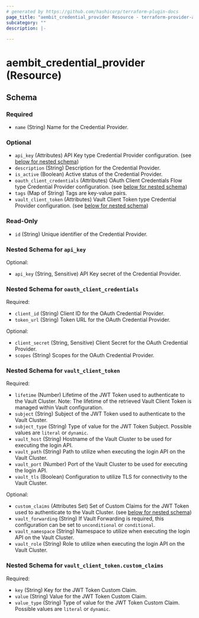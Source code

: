 ```yaml
---
# generated by https://github.com/hashicorp/terraform-plugin-docs
page_title: "aembit_credential_provider Resource - terraform-provider-aembit"
subcategory: ""
description: |-
  
---
```


# aembit_credential_provider (Resource)





<!-- schema generated by tfplugindocs -->
## Schema

### Required

- `name` (String) Name for the Credential Provider.

### Optional

- `api_key` (Attributes) API Key type Credential Provider configuration. (see [below for nested schema](#nestedatt--api_key))
- `description` (String) Description for the Credential Provider.
- `is_active` (Boolean) Active status of the Credential Provider.
- `oauth_client_credentials` (Attributes) OAuth Client Credentials Flow type Credential Provider configuration. (see [below for nested schema](#nestedatt--oauth_client_credentials))
- `tags` (Map of String) Tags are key-value pairs.
- `vault_client_token` (Attributes) Vault Client Token type Credential Provider configuration. (see [below for nested schema](#nestedatt--vault_client_token))

### Read-Only

- `id` (String) Unique identifier of the Credential Provider.

<a id="nestedatt--api_key"></a>
### Nested Schema for `api_key`

Optional:

- `api_key` (String, Sensitive) API Key secret of the Credential Provider.


<a id="nestedatt--oauth_client_credentials"></a>
### Nested Schema for `oauth_client_credentials`

Required:

- `client_id` (String) Client ID for the OAuth Credential Provider.
- `token_url` (String) Token URL for the OAuth Credential Provider.

Optional:

- `client_secret` (String, Sensitive) Client Secret for the OAuth Credential Provider.
- `scopes` (String) Scopes for the OAuth Credential Provider.


<a id="nestedatt--vault_client_token"></a>
### Nested Schema for `vault_client_token`

Required:

- `lifetime` (Number) Lifetime of the JWT Token used to authenticate to the Vault Cluster. Note: The lifetime of the retrieved Vault Client Token is managed within Vault configuration.
- `subject` (String) Subject of the JWT Token used to authenticate to the Vault Cluster.
- `subject_type` (String) Type of value for the JWT Token Subject. Possible values are `literal` or `dynamic`.
- `vault_host` (String) Hostname of the Vault Cluster to be used for executing the login API.
- `vault_path` (String) Path to utilize when executing the login API on the Vault Cluster.
- `vault_port` (Number) Port of the Vault Cluster to be used for executing the login API.
- `vault_tls` (Boolean) Configuration to utilize TLS for connectivity to the Vault Cluster.

Optional:

- `custom_claims` (Attributes Set) Set of Custom Claims for the JWT Token used to authenticate to the Vault Cluster. (see [below for nested schema](#nestedatt--vault_client_token--custom_claims))
- `vault_forwarding` (String) If Vault Forwarding is required, this configuration can be set to `unconditional` or `conditional`.
- `vault_namespace` (String) Namespace to utilize when executing the login API on the Vault Cluster.
- `vault_role` (String) Role to utilize when executing the login API on the Vault Cluster.

<a id="nestedatt--vault_client_token--custom_claims"></a>
### Nested Schema for `vault_client_token.custom_claims`

Required:

- `key` (String) Key for the JWT Token Custom Claim.
- `value` (String) Value for the JWT Token Custom Claim.
- `value_type` (String) Type of value for the JWT Token Custom Claim. Possible values are `literal` or `dynamic`.
